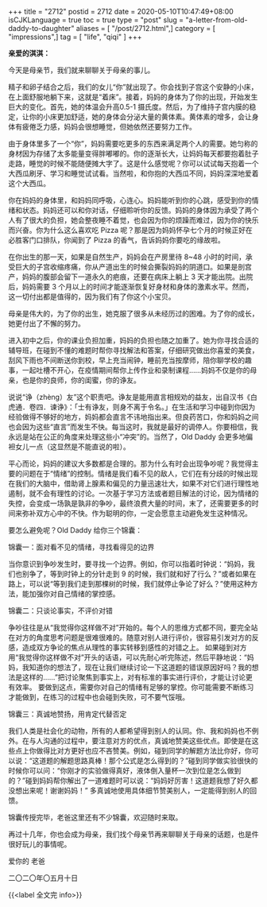 +++
title = "2712"
postid = 2712
date = 2020-05-10T10:47:49+08:00
isCJKLanguage = true
toc = true
type = "post"
slug = "a-letter-from-old-daddy-to-daughter"
aliases = [ "/post/2712.html",]
category = [ "impressions",]
tag = [ "life", "qiqi" ]
+++

**亲爱的淇淇：**

今天是母亲节，我们就来聊聊关于母亲的事儿。 <!--more-->

精子和卵子结合之后，我们的女儿“你”就出现了。你会找到子宫这个安静的小床，在上面舒服地躺下来，这就是“着床”。接着，妈妈的身体为了你的出现，开始发生巨大的变化。首先，她的体温会升高0.5-1 摄氏度。然后，为了维持子宫内膜的稳定，让你的小床更加舒适，她的身体会分泌大量的黄体素。黄体素的增多，会让身体有疲倦乏力感，妈妈会很想睡觉，但她依然还要努力工作。

由于身体里多了一个“你”，妈妈需要吃更多的东西来满足两个人的需要。她匀称的身材因为存储了太多能量变得胖嘟嘟的。你的逐渐长大，让妈妈每天都要抱着肚子走路，睡觉的时候不能随便摊大字了。这是什么感觉呢？你可以试试每天抱着一个大西瓜刷牙、学习和睡觉试试看。当然啦，和你抱的大西瓜不同，妈妈深深地爱着这个大西瓜。

你在妈妈的身体里，和妈妈同呼吸，心连心。妈妈能听到你的心跳，感受到你的情绪和状态。妈妈还可以和你对话，仔细聆听你的反馈。妈妈的身体因为承受了两个人有了很大的负担，她会整夜睡不着觉，也会因为你的烦躁而难过，因为你的快乐而兴奋。你为什么这么喜欢吃 Pizza 呢？那是因为妈妈怀孕七个月的时候正好在必胜客门口排队，你闻到了 Pizza 的香气，告诉妈妈你要吃的缘故啦。

在你出生的那一天，如果是自然生产，妈妈会在产房里待 8~48 小时的时间，承受巨大的子宫收缩疼痛，你从产道出生的时候会撕裂妈妈的阴道口。如果是剖宫产，妈妈的腹部会留下一道永久的疤痕，还要在病床上躺上 3 天才能出院。出院后，妈妈需要 3 个月以上的时间才能逐渐恢复好身材和身体的激素水平。然而，这一切付出都是值得的，因为我们有了你这个小宝贝。

母亲是伟大的，为了你的出生，她克服了很多从未经历过的困难。为了你的成长，她更付出了不懈的努力。

进入初中之后，你的课业负担加重，妈妈的负担也随之加重了。她为你寻找合适的辅导班，在碰到不懂的难题时帮你寻找解法和答案，仔细研究做出你喜爱的美食，刮风下雨也不间断送你到校，早上充当闹钟，睡前充当按摩师，陪你聊学校的趣事，一起吐槽不开心，在疫情期间帮你上传作业和录制课程……妈妈不仅是你的母亲，也是你的良师，你的闺蜜，你的诤友。

说说“诤（zhèng）友”这个职责吧。诤友是能用直言相规劝的益友，出自汉书《白虎通．卷四．谏诤》：「士有诤友，则身不离于令名。」在生活和学习中碰到你因为经验做得不够好的地方，妈妈都会直言不讳地指出来。但良药苦口，你和妈妈之间也会因为这些“直言”而发生不快。每当这时，我就是最好的调停人。你要相信，我永远是站在公正的角度来处理这些小“冲突”的。当然了，Old Daddy 会更多地偏袒女儿一点（这显然是不能直说的啦）。

平心而论，妈妈的建议大多数都是合理的。那为什么有时会出现争吵呢？我觉得主要的问题在于“情绪”的控制。情绪是我们看不见的敌人，它们在有分歧的时候出现在我们的大脑中，借助肾上腺素和偏见的力量迅速壮大，如果不对它们进行理性地遏制，就不会有理性的讨论。一次基于学习方法或者题目解法的讨论，因为情绪的失控，会变成一场孰是孰非的争吵，最终浪费大量的时间，末了，还需要更多的时间来弥补双方心中的不快。作为聪明的你，一定会愿意主动避免发生这种情况。

要怎么避免呢？Old Daddy 给你三个锦囊：

锦囊一：面对看不见的情绪，寻找看得见的边界

当你意识到争吵发生时，要寻找一个边界。例如，你可以指着时钟说：“妈妈，我们也别争了，等到时钟上的分针走到 9 的时候，我们就和好了行么？”或者如果在路上，可以说“等到我们走到那棵树的时候，我们就停止争论了好么？”使用这种方法，能加强你对自己情绪的掌控感。

锦囊二：只谈论事实，不评价对错

争吵往往是从“我觉得你这样做不对”开始的。每个人的思维方式都不同，要完全站在对方的角度思考问题是很难很难的。随意对别人进行评价，很容易引发对方的反感，造成双方争论的焦点从理性的事实转移到感性的对错之上。
如果碰到对方用“我觉得你这样做不对”开头的话语，可以先耐心听完陈述，然后平静地说：“妈妈，我知道你的想法了，现在让我们继续讨论一下这道题的错误原因好吗？我的想法是这样的……”把讨论聚焦到事实上，对有标准的事实进行评价，才能让讨论更有效率。
要做到这点，需要你对自己的情绪有足够的掌控。你可能需要不断练习才能做到，在练习的过程中也会碰到失败，可不要气馁哦。

锦囊三：真诚地赞扬，用肯定代替否定

我们人类是社会化的动物，所有的人都希望得到别人的认同。你、我和妈妈也不例外。在与人沟通的过程中，要注意对方的优点，真诚地赞美这些优点。即使是在这些点上你做得比对方更好也应不吝赞美。例如，碰到同学的解题方法比你好，你可以说：“这道题的解题思路真棒！那个公式是怎么得到的？”碰到同学做实验很快的时候你可以问：“你刚才的实验做得真好，液体倒入量杯一次到位是怎么做到的？”碰到妈妈帮你解出了一道难题时可以说：“妈妈好厉害！这道题我想了好久都没想出来呢！谢谢妈妈！”
多真诚地使用具体细节赞美别人，一定能得到别人的回馈。

锦囊传授完毕，老爸这里还有不少锦囊，欢迎随时来取。

再过十几年，你也会成为母亲，我们找个母亲节再来聊聊关于母亲的话题，也是件很好玩儿的事情呢。

爱你的
老爸

二〇二〇年〇五月十日

{{<label 全文完 info>}}